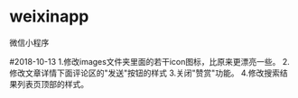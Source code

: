 # weixinapp
微信小程序

#2018-10-13
1.修改images文件夹里面的若干icon图标，比原来更漂亮一些。
2.修改文章详情下面评论区的"发送"按钮的样式
3.关闭"赞赏"功能。
4.修改搜索结果列表页顶部的样式。
